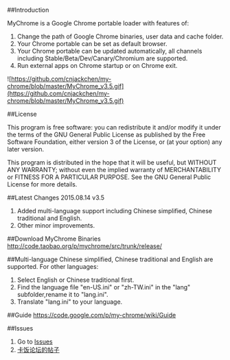 ##Introduction

MyChrome is a Google Chrome portable loader with features of:
 1. Change the path of Google Chrome binaries, user data and cache folder.
 2. Your Chrome portable can be set as default browser.
 3. Your Chrome portable can be updated automatically, all channels including Stable/Beta/Dev/Canary/Chromium are supported.
 4. Run external apps on Chrome startup or on Chrome exit.

![https://github.com/cnjackchen/my-chrome/blob/master/MyChrome_v3.5.gif](https://github.com/cnjackchen/my-chrome/blob/master/MyChrome_v3.5.gif)

##License

This program is free software: you can redistribute it and/or modify
it under the terms of the GNU General Public License as published by
the Free Software Foundation, either version 3 of the License, or
(at your option) any later version.

This program is distributed in the hope that it will be useful,
but WITHOUT ANY WARRANTY; without even the implied warranty of
MERCHANTABILITY or FITNESS FOR A PARTICULAR PURPOSE.  See the
GNU General Public License for more details.

##Latest Changes
 2015.08.14 v3.5
 1. Added multi-language support including Chinese simplified, Chinese traditional and English.
 2. Other minor improvements.

##Download MyChrome Binaries
http://code.taobao.org/p/mychrome/src/trunk/release/
 
##Multi-language
Chinese simplified, Chinese traditional and English are supported.
For other languages:
 1. Select English or Chinese traditional first.
 2. Find the language file "en-US.ini" or "zh-TW.ini" in the "lang" subfolder,rename it to "lang.ini".
 3. Translate "lang.ini" to your language.

##Guide
https://code.google.com/p/my-chrome/wiki/Guide

##Issues
 1. Go to [Issues](https://github.com/cnjackchen/my-chrome/issues)
 2. [卡饭论坛的帖子](http://bbs.kafan.cn/thread-1725205-1-1.html)
